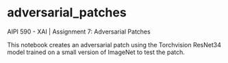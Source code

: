 # adversarial_patches
AIPI 590 - XAI | Assignment 7: Adversarial Patches

This notebook creates an adversarial patch using the Torchvision ResNet34 model trained on a small version of ImageNet to test the patch.
